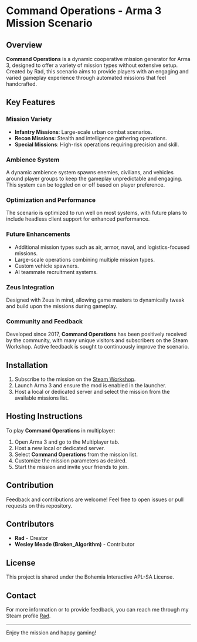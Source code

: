 # Command Operations - Arma 3 Mission Scenario

## Overview
**Command Operations** is a dynamic cooperative mission generator for Arma 3, designed to offer a variety of mission types without extensive setup. Created by Rad, this scenario aims to provide players with an engaging and varied gameplay experience through automated missions that feel handcrafted.

## Key Features

### Mission Variety
- **Infantry Missions**: Large-scale urban combat scenarios.
- **Recon Missions**: Stealth and intelligence gathering operations.
- **Special Missions**: High-risk operations requiring precision and skill.

### Ambience System
A dynamic ambience system spawns enemies, civilians, and vehicles around player groups to keep the gameplay unpredictable and engaging. This system can be toggled on or off based on player preference.

### Optimization and Performance
The scenario is optimized to run well on most systems, with future plans to include headless client support for enhanced performance.

### Future Enhancements
- Additional mission types such as air, armor, naval, and logistics-focused missions.
- Large-scale operations combining multiple mission types.
- Custom vehicle spawners.
- AI teammate recruitment systems.

### Zeus Integration
Designed with Zeus in mind, allowing game masters to dynamically tweak and build upon the missions during gameplay.

### Community and Feedback
Developed since 2017, **Command Operations** has been positively received by the community, with many unique visitors and subscribers on the Steam Workshop. Active feedback is sought to continuously improve the scenario.

## Installation
1. Subscribe to the mission on the [Steam Workshop](https://steamcommunity.com/sharedfiles/filedetails/?id=2499837805).
2. Launch Arma 3 and ensure the mod is enabled in the launcher.
3. Host a local or dedicated server and select the mission from the available missions list.

## Hosting Instructions
To play **Command Operations** in multiplayer:
1. Open Arma 3 and go to the Multiplayer tab.
2. Host a new local or dedicated server.
3. Select **Command Operations** from the mission list.
4. Customize the mission parameters as desired.
5. Start the mission and invite your friends to join.

## Contribution
Feedback and contributions are welcome! Feel free to open issues or pull requests on this repository.

## Contributors
- **Rad** - Creator
- **Wesley Meade (Broken_Algorithm)** - Contributor

## License
This project is shared under the Bohemia Interactive APL-SA License.

## Contact
For more information or to provide feedback, you can reach me through my Steam profile [Rad](https://steamcommunity.com/id/yoursteamprofile).

---

Enjoy the mission and happy gaming!
